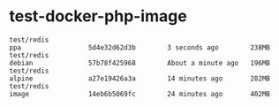 # test-docker-php-image

	test/redis                                                          ppa                 5d4e32d62d3b        3 seconds ago        238MB
	test/redis                                                          debian              57b78f425968        About a minute ago   196MB
	test/redis                                                          alpine              a27e19426a3a        14 minutes ago       282MB
	test/redis                                                          image               14eb6b5069fc        24 minutes ago       402MB
